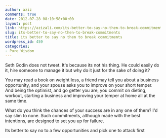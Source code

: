 ```yaml
---
author: aziz
comments: true
date: 2012-07-28 08:10:58+00:00
layout: post
link: https://azizali.com/its-better-to-say-no-then-to-break-commitments/
slug: its-better-to-say-no-then-to-break-commitments
title: its better to say no then to break commitments
wordpress_id: 459
categories:
- Pure Wisdom
---
```


Seth Godin does not tweet. It's because its not his thing. He could easily do it, hire someone to manage it but why do it just for the sake of doing it?
 
You may read a book on weight loss, a friend may tell you about a business opportunity, and your spouse asks you to improve on your short temper. And being the optimist, and go getter you are, you commit on dieting, workout, starting a business and improving your temper at home all at the same time.

What do you think the chances of your success are in any one of them? I'd say slim to none. Such commitments, although made with the best intentions, are designed to set you up for failure.

Its better to say no to a few opportunities and pick one to attack first
